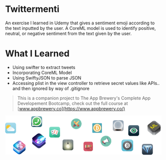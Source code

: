 #  Twittermenti
An exercise I learned in Udemy that gives a sentiment emoji according to the text inputted by the user. A CoreML model is used to identify positive, neutral, or negative sentiment from the text given by the user.

# What I Learned
- Using swifter to extract tweets
- Incorporating CoreML Model 
- Using SwiftyJSON to parse JSON
- Accessing plist in the view controller to retrieve secret values like APIs.. and then ignored by way of .gitignore

>This is a companion project to The App Brewery's Complete App Developement Bootcamp, check out the full course at [www.appbrewery.co](https://www.appbrewery.co/)

![End Banner](Documentation/readme-end-banner.png)

